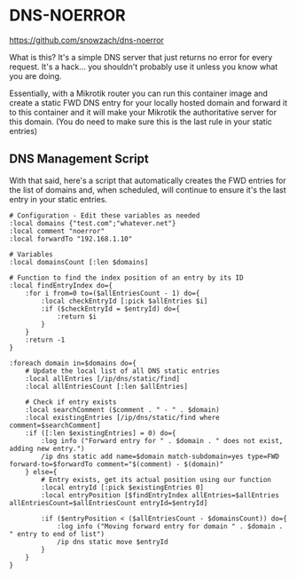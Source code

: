 # DNS-NOERROR

https://github.com/snowzach/dns-noerror

What is this? It's a simple DNS server that just returns no error for every request.
It's a hack... you shouldn't probably use it unless you know what you are doing.

Essentially, with a Mikrotik router you can run this container image and create a
static FWD DNS entry for your locally hosted domain and forward it to this container
and it will make your Mikrotik the authoritative server for this domain.
(You do need to make sure this is the last rule in your static entries)

## DNS Management Script

With that said, here's a script that automatically creates the FWD entries for the list of domains
and, when scheduled, will continue to ensure it's the last entry in your static entries.

```mikrotik
# Configuration - Edit these variables as needed
:local domains {"test.com";"whatever.net"}
:local comment "noerror"
:local forwardTo "192.168.1.10"

# Variables
:local domainsCount [:len $domains]

# Function to find the index position of an entry by its ID
:local findEntryIndex do={
    :for i from=0 to=($allEntriesCount - 1) do={
        :local checkEntryId [:pick $allEntries $i]
        :if ($checkEntryId = $entryId) do={
            :return $i
        }
    }
    :return -1
}

:foreach domain in=$domains do={
    # Update the local list of all DNS static entries
    :local allEntries [/ip/dns/static/find]
    :local allEntriesCount [:len $allEntries]

    # Check if entry exists
    :local searchComment ($comment . " - " . $domain)
    :local existingEntries [/ip/dns/static/find where comment=$searchComment]
    :if ([:len $existingEntries] = 0) do={
        :log info ("Forward entry for " . $domain . " does not exist, adding new entry.")
        /ip dns static add name=$domain match-subdomain=yes type=FWD forward-to=$forwardTo comment="$(comment) - $(domain)"
    } else={
        # Entry exists, get its actual position using our function
        :local entryId [:pick $existingEntries 0]
        :local entryPosition [$findEntryIndex allEntries=$allEntries allEntriesCount=$allEntriesCount entryId=$entryId]

        :if ($entryPosition < ($allEntriesCount - $domainsCount)) do={
            :log info ("Moving forward entry for domain " . $domain . " entry to end of list")
            /ip dns static move $entryId
        }
    }
}
```
